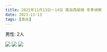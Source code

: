```yaml
---
title: 2021年11月13日〜14日 南岳西尾根 冬季偵察
date: 2021-11-13
tags: [南岳]
---
```


男性: 2人

![](/2021/11/13/20211113/1.jpg)
![](/2021/11/13/20211113/2.jpg)
![](/2021/11/13/20211113/3.jpg)
